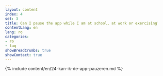 ```yaml
---
layout: content
index: 4
set: 3
title: Can I pause the app while I am at school, at work or exercising?
contentLang: en
lang: ro
categories:
- ro
- faq
showBreadCrumbs: true
showContact: true
---
```

{% include content/en/24-kan-ik-de-app-pauzeren.md %}
